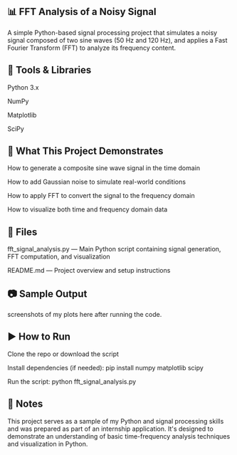 ## 📊 FFT Analysis of a Noisy Signal

A simple Python-based signal processing project that simulates a noisy signal composed of two sine waves (50 Hz and 120 Hz), and applies a Fast Fourier Transform (FFT) to analyze its frequency content.

## 🔧 Tools & Libraries

Python 3.x

NumPy

Matplotlib

SciPy

## 🧠 What This Project Demonstrates

How to generate a composite sine wave signal in the time domain

How to add Gaussian noise to simulate real-world conditions

How to apply FFT to convert the signal to the frequency domain

How to visualize both time and frequency domain data

## 📁 Files
fft_signal_analysis.py — Main Python script containing signal generation, FFT computation, and visualization

README.md — Project overview and setup instructions

## 📷 Sample Output
 screenshots of my plots here after running the code.

## ▶️ How to Run
Clone the repo or download the script

Install dependencies (if needed):
pip install numpy matplotlib scipy

Run the script:
python fft_signal_analysis.py

## 📌 Notes
This project serves as a sample of my Python and signal processing skills and was prepared as part of an internship application. It's designed to demonstrate an understanding of basic time-frequency analysis techniques and visualization in Python.
